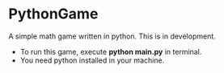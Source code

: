 # PythonGame
A simple math game written in python. This is in development.

- To run this game, execute **python main.py** in terminal.
- You need python installed in your machine.

